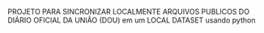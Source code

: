 PROJETO PARA SINCRONIZAR LOCALMENTE ARQUIVOS PUBLICOS DO DIÁRIO OFICIAL DA UNIÃO (DOU) em um LOCAL DATASET
usando python
